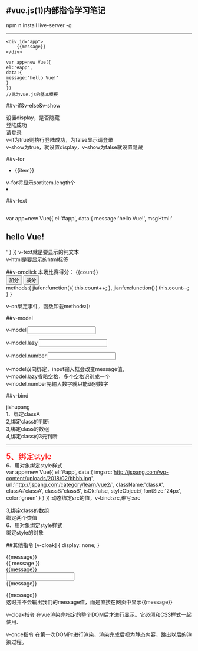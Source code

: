 #vue.js(1)内部指令学习笔记
---
	
npm n install live-server -g

-----
    <div id="app">
        {{message}}
    </div>

  	var app=new Vue({
    el:'#app',
    data:{
    message:'hello Vue!'
    }
    })
    //此为vue.js的基本模板

##v-if&v-else&v-show
    <div id="app">
        <div v-show='disappear'>设置display，是否隐藏</div>
        <div v-if='islogin'>登陆成功</div>
        <div v-else='islogin'>请登录</div>
    </div>
v-if为true则执行登陆成功，为false显示请登录  
v-show为true，就设置display，v-show为false就设置隐藏  

##v-for
        <ul>
            <li v-for='item of sortitem'>
                {{item}}
            </li>
        </ul>
v-for将显示sortitem.length个<li></li>

##v-text
    <div id="app">
        <span v-text="message"></span><br/>
        <span v-html="msgHtml"></span>
    </div>
        var app=new Vue({
            el:'#app',
            data:{
                message:'hello Vue!',
                msgHtml:'<h2>hello Vue!</h2>'
            }
        })
v-text就是要显示的纯文本  
v-html是要显示的html标签

##v-on:click
       本场比赛得分： {{count}}<br/>
       <button v-on:click="jiafen">加分</button>
       <button v-on:click="jianfen">减分</button><br>
            methods:{
                jiafen:function(){
                    this.count++;
                },
                jianfen:function(){
                    this.count--;
                }
			}

v-on绑定事件，函数卸载methods中

##v-model
        <p>v-model  <input type="text" v-model='message'></p>
        <p>v-model.lazy  <input type="text" v-model.lazy='message'></p>
        <p>v-model.number  <input type="text" v-model.number='message'></p>

v-model双向绑定，input输入框会改变message值，  
v-model.lazy省略空格，多个空格识别成一个  
v-model.number先输入数字就只能识别数字

##v-bind
    <div id="app">
        <img v-bind:src='imgsrc' width="200px"><br>
        <a :href='url'>jishupang</a><br>
        <div :class="className">1、绑定classA</div>
        <div :class='{classA:isOk}'>2,绑定class的判断</div>
        <div :class='[classA,classB]'>3,绑定class的数组</div>
        <div :class='isOk?classA:classB'>4,绑定class的3元判断</div>
        <hr>
        <div style="color:red;font-size:150%;">5、绑定style</div>
        <div :style="styleObject">6、用对象绑定style样式</div>
    </div>
        var app=new Vue({
            el:'#app',
            data:{
                imgsrc:'http://jspang.com/wp-content/uploads/2018/02/bbbb.jpg',
                url:'http://jspang.com/category/learn/vue2/',
                className:'classA',
                classA:'classA',
                classB:'classB',
                isOk:false,
                styleObject:{
                fontSize:'24px',
                color:'green'
            }
            }
        })
动态绑定src的值，v-bind:src,缩写:src  
<div :class='[classA,classB]'>3,绑定class的数组</div>绑定两个类值
<div :style="styleObject">6、用对象绑定style样式</div>绑定style的对象

##其他指令
    [v-cloak] {
    display: none;
    }
    </style>
    <div id="app">
        <div v-pre>{{message}}</div>
        <div v-cloak>
            {{ message }}
          </div>
          <div v-once>{{message}}</div>
          <input type="text" v-model='message'>
          <div>{{message}}</div>
    </div>

<div v-pre>{{message}}</div>  
这时并不会输出我们的message值，而是直接在网页中显示{{message}}  
  
v-cloak指令
在vue渲染完指定的整个DOM后才进行显示。它必须和CSS样式一起使用.

v-once指令
在第一次DOM时进行渲染，渲染完成后视为静态内容，跳出以后的渲染过程。
